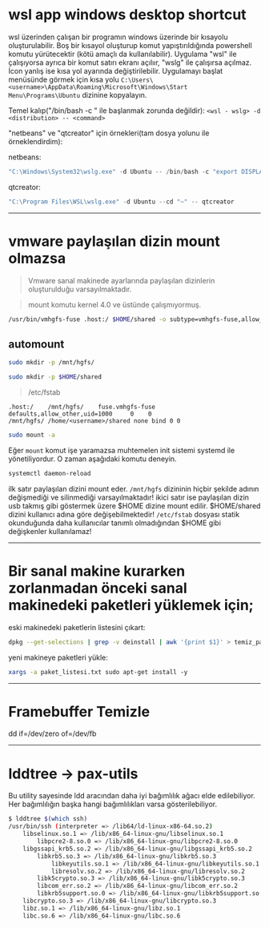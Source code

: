 # wsl app windows desktop shortcut
wsl üzerinden çalışan bir programın windows üzerinde bir kısayolu oluşturulabilir. Boş bir kısayol oluşturup komut yapıştırıldığında powershell komutu yürütecektir
(kötü amaçlı da kullanılabilir). Uygulama "wsl" ile çalışıyorsa ayrıca bir komut satırı ekranı açılıır, "wslg" ile çalışırsa açılmaz. İcon yanlış ise kısa yol 
ayarında değiştirilebilir. Uygulamayı başlat menüsünde görmek için kısa yolu 
`C:\Users\<username>\AppData\Roaming\Microsoft\Windows\Start Menu\Programs\Ubuntu` dizinine kopyalayın.

Temel kalıp("/bin/bash -c  " ile başlanmak zorunda değildir):
`<wsl - wslg> -d <distribution> -- <command>`

"netbeans" ve "qtcreator" için örnekleri(tam dosya yolunu ile örneklendirdim):

netbeans:
```powershell
"C:\Windows\System32\wslg.exe" -d Ubuntu -- /bin/bash -c "export DISPLAY=:0; ~/netbeans-11.1/netbeans/bin/netbeans --jdkhome /usr/lib/jvm/java-8-openjdk-amd64"
```

qtcreator:
```powershell
"C:\Program Files\WSL\wslg.exe" -d Ubuntu --cd "~" -- qtcreator
```
<hr>

# vmware paylaşılan dizin mount olmazsa

> Vmware sanal makinede ayarlarında paylaşılan dizinlerin oluşturulduğu varsayılmaktadır.

> mount komutu kernel 4.0 ve üstünde çalışmıyormuş.

```bash
/usr/bin/vmhgfs-fuse .host:/ $HOME/shared -o subtype=vmhgfs-fuse,allow_other
```

## automount
```bash
sudo mkdir -p /mnt/hgfs/
```
```bash
sudo mkdir -p $HOME/shared
```

> /etc/fstab

```
.host:/    /mnt/hgfs/    fuse.vmhgfs-fuse    defaults,allow_other,uid=1000     0    0
/mnt/hgfs/ /home/<username>/shared none bind 0 0
```

``` bash
sudo mount -a
```
Eğer `mount` komut işe yaramazsa muhtemelen init sistemi systemd ile yönetiliyordur. O zaman aşağıdaki komutu deneyin.
``` bash
systemctl daemon-reload
```

ilk satır paylaşılan dizini mount eder. `/mnt/hgfs` dizininin hiçbir şekilde adının değişmediği ve silinmediği varsayılmaktadır! 
ikici satır ise paylaşılan dizin usb takmış gibi göstermek üzere $HOME dizine mount edilir. $HOME/shared dizini kullanıcı adına göre değişebilmektedir!
`/etc/fstab` dosyası statik okunduğunda daha kullanıcılar tanımlı olmadığından $HOME gibi değişkenler kullanılamaz! 

<hr>

# Bir sanal makine kurarken zorlanmadan önceki sanal makinedeki paketleri yüklemek için;

eski makinedeki paketlerin listesini çıkart:
```bash
dpkg --get-selections | grep -v deinstall | awk '{print $1}' > temiz_paket_listesi.txt
```

yeni makineye paketleri yükle:
```bash
xargs -a paket_listesi.txt sudo apt-get install -y
```

<hr>

# Framebuffer Temizle
dd if=/dev/zero of=/dev/fb

<hr>

# lddtree -> pax-utils
Bu utility sayesinde ldd aracından daha iyi bağımlılık ağacı elde edilebiliyor. Her bağımlılığın başka hangi bağımlılıkları varsa gösterilebiliyor.

```bash
$ lddtree $(which ssh)
/usr/bin/ssh (interpreter => /lib64/ld-linux-x86-64.so.2)
    libselinux.so.1 => /lib/x86_64-linux-gnu/libselinux.so.1
        libpcre2-8.so.0 => /lib/x86_64-linux-gnu/libpcre2-8.so.0
    libgssapi_krb5.so.2 => /lib/x86_64-linux-gnu/libgssapi_krb5.so.2
        libkrb5.so.3 => /lib/x86_64-linux-gnu/libkrb5.so.3
            libkeyutils.so.1 => /lib/x86_64-linux-gnu/libkeyutils.so.1
            libresolv.so.2 => /lib/x86_64-linux-gnu/libresolv.so.2
        libk5crypto.so.3 => /lib/x86_64-linux-gnu/libk5crypto.so.3
        libcom_err.so.2 => /lib/x86_64-linux-gnu/libcom_err.so.2
        libkrb5support.so.0 => /lib/x86_64-linux-gnu/libkrb5support.so.0
    libcrypto.so.3 => /lib/x86_64-linux-gnu/libcrypto.so.3
    libz.so.1 => /lib/x86_64-linux-gnu/libz.so.1
    libc.so.6 => /lib/x86_64-linux-gnu/libc.so.6
```
